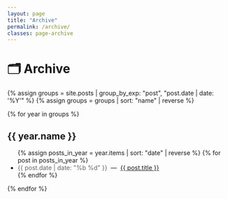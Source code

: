 ```yaml
---
layout: page
title: "Archive"
permalink: /archive/
classes: page-archive
---
```


# 🗂 Archive

{% assign groups = site.posts | group_by_exp: "post", "post.date | date: '%Y'" %}
{% assign groups = groups | sort: "name" | reverse %}

{% for year in groups %}
## {{ year.name }}
<ul>
  {% assign posts_in_year = year.items | sort: "date" | reverse %}
  {% for post in posts_in_year %}
    <li>
      <span style="color:#666">{{ post.date | date: "%b %d" }}</span>
      &nbsp;—&nbsp;
      <a href="{{ post.url | relative_url }}">{{ post.title }}</a>
    </li>
  {% endfor %}
</ul>
{% endfor %}